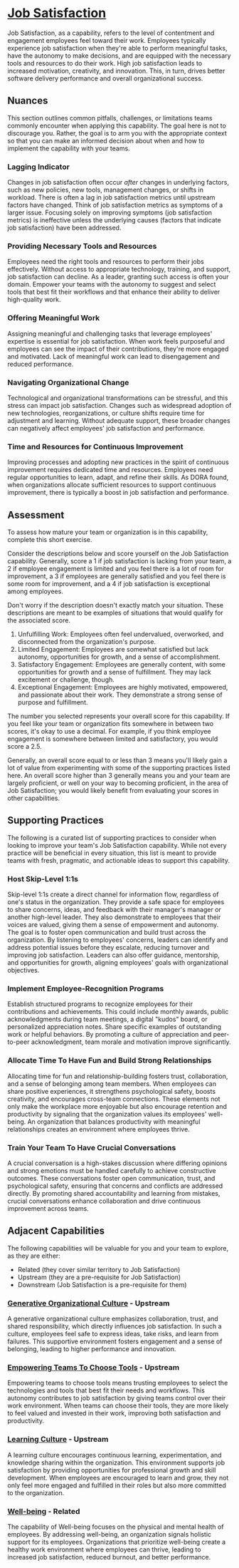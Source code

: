 # [Job Satisfaction](https://dora.dev/capabilities/job-satisfaction/)

Job Satisfaction, as a capability, refers to the level of contentment and engagement employees feel toward their work. Employees typically experience job satisfaction when they're able to perform meaningful tasks, have the autonomy to make decisions, and are equipped with the necessary tools and resources to do their work. High job satisfaction leads to increased motivation, creativity, and innovation. This, in turn, drives better software delivery performance and overall organizational success.

## Nuances

This section outlines common pitfalls, challenges, or limitations teams commonly encounter when applying this capability. The goal here is not to discourage you. Rather, the goal is to arm you with the appropriate context so that you can make an informed decision about when and how to implement the capability with your teams.

### Lagging Indicator

Changes in job satisfaction often occur _after_ changes in underlying factors, such as new policies, new tools, management changes, or shifts in workload. There is often a lag in job satisfaction metrics until upstream factors have changed. Think of job satisfaction metrics as symptoms of a larger issue. Focusing solely on improving symptoms (job satisfaction metrics) is ineffective unless the underlying causes (factors that indicate job satisfaction) have been addressed.

### Providing Necessary Tools and Resources

Employees need the right tools and resources to perform their jobs effectively. Without access to appropriate technology, training, and support, job satisfaction can decline. As a leader, granting such access is often your domain. Empower your teams with the autonomy to suggest and select tools that best fit their workflows and that enhance their ability to deliver high-quality work.

### Offering Meaningful Work

Assigning meaningful and challenging tasks that leverage employees' expertise is essential for job satisfaction. When work feels purposeful and employees can see the impact of their contributions, they're more engaged and motivated. Lack of meaningful work can lead to disengagement and reduced performance.

### Navigating Organizational Change

Technological and organizational transformations can be stressful, and this stress can impact job satisfaction. Changes such as widespread adoption of new technologies, reorganizations, or culture shifts require time for adjustment and learning. Without adequate support, these broader changes can negatively affect employees' job satisfaction and performance.

### Time and Resources for Continuous Improvement

Improving processes and adopting new practices in the spirit of continuous improvement requires dedicated time and resources. Employees need regular opportunities to learn, adapt, and refine their skills. As DORA found, when organizations allocate sufficient resources to support continuous improvement, there is typically a boost in job satisfaction and performance.

## Assessment

To assess how mature your team or organization is in this capability, complete this short exercise.

Consider the descriptions below and score yourself on the Job Satisfaction capability. Generally, score a 1 if job satisfaction is lacking from your team, a 2 if employee engagement is limited and you feel there is a lot of room for improvement, a 3 if employees are generally satisfied and you feel there is some room for improvement, and a 4 if job satisfaction is exceptional among employees.

Don't worry if the description doesn't exactly match your situation. These descriptions are meant to be examples of situations that would qualify for the associated score.

1. Unfulfilling Work: Employees often feel undervalued, overworked, and disconnected from the organization's purpose.
2. Limited Engagement: Employees are somewhat satisfied but lack autonomy, opportunities for growth, and a sense of accomplishment.
3. Satisfactory Engagement: Employees are generally content, with some opportunities for growth and a sense of fulfillment. They may lack excitement or challenge, though.
4. Exceptional Engagement: Employees are highly motivated, empowered, and passionate about their work. They demonstrate a strong sense of purpose and fulfillment.

The number you selected represents your overall score for this capability. If you feel like your team or organization fits somewhere in between two scores, it's okay to use a decimal. For example, if you think employee engagement is somewhere between limited and satisfactory, you would score a 2.5.

Generally, an overall score equal to or less than 3 means you'll likely gain a lot of value from experimenting with some of the supporting practices listed here. An overall score higher than 3 generally means you and your team are largely proficient, or well on your way to becoming proficient, in the area of Job Satisfaction; you would likely benefit from evaluating your scores in other capabilities.

## Supporting Practices

The following is a curated list of supporting practices to consider when looking to improve your team's Job Satisfaction capability. While not every practice will be beneficial in every situation, this list is meant to provide teams with fresh, pragmatic, and actionable ideas to support this capability.

### Host Skip-Level 1:1s

Skip-level 1:1s create a direct channel for information flow, regardless of one's status in the organization. They provide a safe space for employees to share concerns, ideas, and feedback with their manager's manager or another high-level leader. They also demonstrate to employees that their voices are valued, giving them a sense of empowerment and autonomy. The goal is to foster open communication and build trust across the organization. By listening to employees' concerns, leaders can identify and address potential issues before they escalate, reducing turnover and improving job satisfaction. Leaders can also offer guidance, mentorship, and opportunities for growth, aligning employees' goals with organizational objectives.

### Implement Employee-Recognition Programs

Establish structured programs to recognize employees for their contributions and achievements. This could include monthly awards, public acknowledgments during team meetings, a digital "kudos" board, or personalized appreciation notes. Share specific examples of outstanding work or helpful behaviors. By promoting a culture of appreciation and peer-to-peer acknowledgment, team morale and motivation improve significantly.

### Allocate Time To Have Fun and Build Strong Relationships

Allocating time for fun and relationship-building fosters trust, collaboration, and a sense of belonging among team members. When employees can share positive experiences, it strengthens psychological safety, boosts creativity, and encourages cross-team connections. These elements not only make the workplace more enjoyable but also encourage retention and productivity by signaling that the organization values its employees' well-being. An organization that balances productivity with meaningful relationships creates an environment where employees thrive.

### Train Your Team To Have Crucial Conversations

A crucial conversation is a high-stakes discussion where differing opinions and strong emotions must be handled carefully to achieve constructive outcomes. These conversations foster open communication, trust, and psychological safety, ensuring that concerns and conflicts are addressed directly. By promoting shared accountability and learning from mistakes, crucial conversations enhance collaboration and drive continuous improvement across teams.

## Adjacent Capabilities

The following capabilities will be valuable for you and your team to explore, as they are either:

- Related (they cover similar territory to Job Satisfaction)
- Upstream (they are a pre-requisite for Job Satisfaction)
- Downstream (Job Satisfaction is a pre-requisite for them)

### [Generative Organizational Culture](/capabilities/generative-organizational-culture.md) - Upstream

A generative organizational culture emphasizes collaboration, trust, and shared responsibility, which directly influences job satisfaction. In such a culture, employees feel safe to express ideas, take risks, and learn from failures. This supportive environment fosters engagement and a sense of belonging, leading to higher performance and innovation.

### [Empowering Teams To Choose Tools](/capabilities/empowering-teams-to-choose-tools.md) - Upstream

Empowering teams to choose tools means trusting employees to select the technologies and tools that best fit their needs and workflows. This autonomy contributes to job satisfaction by giving teams control over their work environment. When teams can choose their tools, they are more likely to feel valued and invested in their work, improving both satisfaction and productivity.

### [Learning Culture](/capabilities/learning-culture.md) - Upstream

A learning culture encourages continuous learning, experimentation, and knowledge sharing within the organization. This environment supports job satisfaction by providing opportunities for professional growth and skill development. When employees are encouraged to learn and grow, they not only feel more engaged and fulfilled in their roles but also more committed to the organization.

### [Well-being](/capabilities/well-being.md) - Related

The capability of Well-being focuses on the physical and mental health of employees. By addressing well-being, an organization signals holistic support for its employees. Organizations that prioritize well-being create a healthy work environment where employees can thrive, leading to increased job satisfaction, reduced burnout, and better performance.
